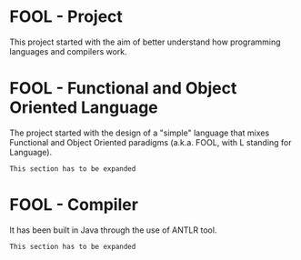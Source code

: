 FOOL - Project
==============

This project started with the aim of better understand how programming languages and compilers work.

FOOL - Functional and Object Oriented Language
==============================================

The project started with the design of a "simple" language that mixes Functional and Object Oriented paradigms (a.k.a. FOOL, with L standing for Language).

    This section has to be expanded

FOOL - Compiler
===============

It has been built in Java through the use of ANTLR tool.

    This section has to be expanded